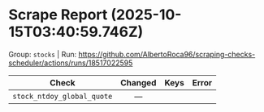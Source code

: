 # Scrape Report (2025-10-15T03:40:59.746Z)

Group: `stocks`  |  Run: https://github.com/AlbertoRoca96/scraping-checks-scheduler/actions/runs/18517022595

| Check | Changed | Keys | Error |
|---|:---:|:--|:--|
| `stock_ntdoy_global_quote` | — |  |  |
